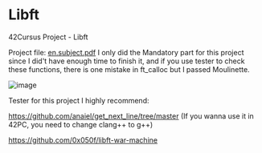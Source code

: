 # Libft
42Cursus Project - Libft

Project file:  [en.subject.pdf](https://github.com/CarinaChen423/Libft/files/14897988/en.subject.pdf)
I only did the Mandatory part for this project since I did't have enough time to finish it, and if you use tester to check these functions, there is one mistake in ft_calloc but I passed Moulinette.

![image](https://github.com/CarinaChen423/Libft/assets/115776828/74ef0be1-cb83-459b-b031-645ef8a0138d)

Tester for this project I highly recommend:   

https://github.com/anaiel/get_next_line/tree/master  (If you wanna use it in 42PC, you need to change clang++ to g++)

https://github.com/0x050f/libft-war-machine

